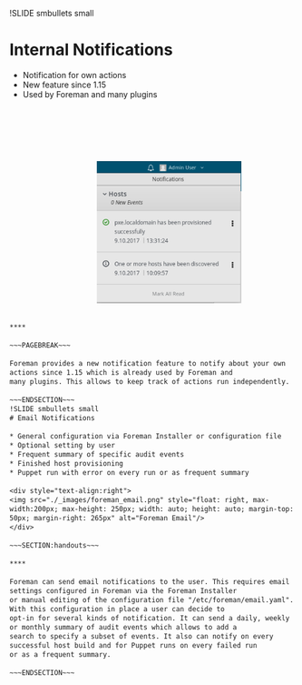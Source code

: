 !SLIDE smbullets small
# Internal Notifications

* Notification for own actions
* New feature since 1.15
* Used by Foreman and many plugins

<div style="text-align:right">
<img src="./_images/foreman_notification.png" style="float: right, max-width:200px; max-height: 250px; width: auto; height: auto; margin-top: 95px; margin-right: 95px" alt="Foreman Notification"/>
</div>

~~~SECTION:handouts~~~

****

~~~PAGEBREAK~~~

Foreman provides a new notification feature to notify about your own actions since 1.15 which is already used by Foreman and
many plugins. This allows to keep track of actions run independently.

~~~ENDSECTION~~~
!SLIDE smbullets small
# Email Notifications

* General configuration via Foreman Installer or configuration file 
* Optional setting by user
* Frequent summary of specific audit events
* Finished host provisioning
* Puppet run with error on every run or as frequent summary

<div style="text-align:right">
<img src="./_images/foreman_email.png" style="float: right, max-width:200px; max-height: 250px; width: auto; height: auto; margin-top: 50px; margin-right: 265px" alt="Foreman Email"/>
</div>

~~~SECTION:handouts~~~

****

Foreman can send email notifications to the user. This requires email settings configured in Foreman via the Foreman Installer
or manual editing of the configuration file "/etc/foreman/email.yaml". With this configuration in place a user can decide to
opt-in for several kinds of notification. It can send a daily, weekly or monthly summary of audit events which allows to add a
search to specify a subset of events. It also can notify on every successful host build and for Puppet runs on every failed run
or as a frequent summary.

~~~ENDSECTION~~~
